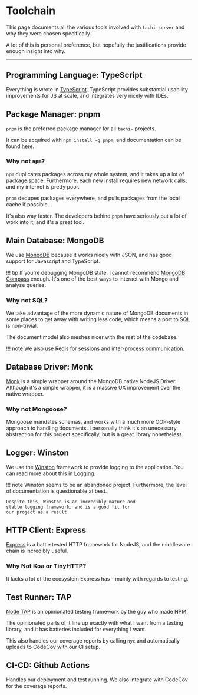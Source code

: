 # Toolchain

This page documents all the various tools involved with
`tachi-server` and why they were chosen specifically.

A lot of this is personal preference, but hopefully the
justifications provide enough insight into why.

*****

## Programming Language: TypeScript

Everything is wrote in [TypeScript](https://www.typescriptlang.org). TypeScript provides
substantial usability improvements for JS at scale,
and integrates very nicely with IDEs.

## Package Manager: pnpm

`pnpm` is the preferred package manager for all `tachi-` projects.

It can be acquired with `npm install -g pnpm`, and documentation can be found [here](https://pnpm.io).

### Why not `npm`?

`npm` duplicates packages across my whole system, and it takes up a lot of package space. Furthermore, each new install requires new network calls, and my internet is pretty poor.

`pnpm` dedupes packages everywhere, and pulls packages from the local cache if possible.

It's also way faster. The developers behind `pnpm` have seriously
put a lot of work into it, and it's a great tool.

## Main Database: MongoDB

We use [MongoDB](https://mongodb.com) because it works nicely with JSON, and has
good support for Javascript and TypeScript.

!!! tip
	If you're debugging MongoDB state, I cannot recommend
	[MongoDB Compass](https://www.mongodb.com/products/compass) enough. It's one of the best ways to interact
	with Mongo and analyse queries.

### Why not SQL?

We take advantage of the more dynamic nature of MongoDB documents in some places to get away with writing less code,
which means a port to SQL is non-trivial.

The document model also meshes nicer with the rest of the codebase.

!!! note
	We also use Redis for sessions and inter-process communication.

## Database Driver: Monk

[Monk](https://github.com/automattic/monk) is a simple wrapper around the MongoDB native NodeJS Driver. Although it's a simple wrapper, it is a massive
UX improvement over the native wrapper.

### Why not Mongoose?

Mongoose mandates schemas, and works with a much more OOP-style
approach to handling documents. I personally think it's an unecessary
abstraction for this project specifically, but is a great library nonetheless.

## Logger: Winston

We use the [Winston](https://github.com/winstonjs/winston) framework to provide logging to the application. You can read more about this in [Logging](./logging).

!!! note
	Winston seems to be an abandoned project. Furthermore,
	the level of documentation is questionable at best.

	Despite this, Winston is an incredibly mature and
	stable logging framework, and is a good fit for
	our project as a result.

## HTTP Client: Express

[Express](https://github.com/expressjs/express) is a battle tested HTTP framework for NodeJS, and
the middleware chain is incredibly useful.

### Why Not Koa or TinyHTTP?

It lacks a lot of the ecosystem Express has - mainly
with regards to testing.

## Test Runner: TAP

[Node TAP](https://node-tap.org) is an opinionated testing framework by the guy
who made NPM.

The opinionated parts of it line up exactly with what I
want from a testing library, and it has batteries included for everything I want.

This also handles our coverage reports by calling `nyc`
and automatically uploads to CodeCov with our CI setup.

## CI-CD: Github Actions

Handles our deployment and test running. We also integrate
with CodeCov for the coverage reports.
